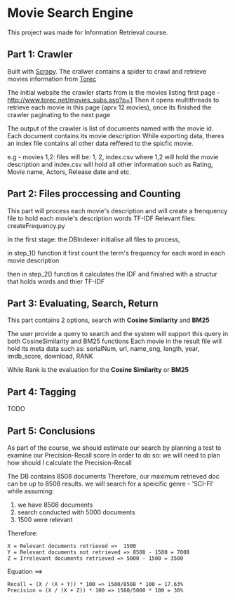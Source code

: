 # Movie Search Engine

This project was made for Information Retrieval course.


## Part 1: Crawler

Built with [Scrapy](http://scrapy.org/).
The cralwer contains a spider to crawl and retrieve movies information from [Torec](http://torec.net)

The initial website the crawler starts from is the movies listing first page - http://www.torec.net/movies_subs.asp?p=1
Then it opens multithreads to retrieve each movie in this page (aprx 12 movies), once its finished the crawler paginating to the next page

The output of the crawler is list of documents named with the movie id.
Each document contains its movie description
While exporting  data, theres an index file contains all other data reffered to the spicfic movie.

e.g - movies 1,2:
files will be: 1, 2, index.csv
where 1,2 will hold the movie description
and index.csv will hold all other information such as Rating, Movie name, Actors, Release date and etc.

## Part 2: Files proccessing and Counting

This part will process each movie's description and will create a frenquency file to hold each movie's description words TF-IDF
Relevant files:   createFrequency.py

In the first stage: the DBIndexer initialise all files to process,

in step_1() function it first count the term's frequency for each word in each movie description

then in step_2() function it calculates the IDF and finished with a structur that holds words and thier TF-IDF


## Part 3: Evaluating, Search, Return

This part contains 2 options, search with **Cosine Similarity** and **BM25**

The user provide a query to search and the system will support this query in both CosineSimilarity and BM25 functions
Each movie in the result file will hold its meta data such as: serialNum, url, name_eng, length, year, imdb_score, download, RANK
 
While Rank is the evaluation for the **Cosine Similarity** or **BM25**

## Part 4: Tagging

TODO

## Part 5: Conclusions

As part of the course, we should estimate our search by planning a test to examine our Precision-Recall score
In order to do so: we will need to plan how should I calculate the Precision-Recall

The DB contains 8508 documents
Therefore, our maximum retrieved doc can be up to 8508 results.
we will search for a speicific genre - 'SCI-FI' while assuming:

1. we have 8508 documents
2. search conducted with 5000 documents
3. 1500 were relevant

Therefore:
```
X = Relevant documents retrieved =>  1500
Y = Relevant documents not retrieved => 8508 - 1500 = 7008
Z = Irrelevant documents retrieved => 5000 - 1500 = 3500
```
Equation ==>
```
Recall = (X / (X + Y)) * 100 => 1500/8508 * 100 = 17.63%
Precision = (X / (X + Z)) * 100 => 1500/5000 * 100 = 30%
```
